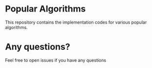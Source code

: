 # Popular Algorithms

This repository contains the implementation codes for various popular algorithms.

# Any questions?
Feel free to open issues if you have any questions
